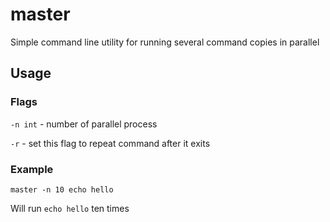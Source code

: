 # master
Simple command line utility for running several command copies in parallel

## Usage

### Flags

```-n int``` - number of parallel process

```-r``` - set this flag to repeat command after it exits

### Example

``` 
master -n 10 echo hello
```

Will run ```echo hello``` ten times 
